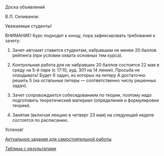 Доска объявлений 

В.Л. Селиванов:

Уважаемые студенты!

ВНИМАНИЕ! Курс подходит к концу, пора зафиксировать требования к зачету:

1) Зачет-автомат ставится студентам, набравшим не менее 20 баллов рейтинга (при условии охвата основных тем курса).

2) Контрольная работа для не набравших 20 баллов состоится 22 мая в среду на 5-й паре (с 17:10, ауд. 301 на 14 линии). Просьба не опаздывать! Будет 6 задач, из которых на литеру А достаточно решить 5 (на остальные литеры — соответственно числу решенных задач).

3) Зачет сопровождается собеседованием по теории, поэтому надо подготовить теоретический материал (определения и формулировки теорем).

4) Занятия (включая лекцию в четверг 23 мая) на следующей неделе состоятся по расписанию.

Успехов!

 [Актуальное задание для самостоятельной работы](https://docs.yandex.ru/docs/view?url=ya-disk%3A%2F%2F%2Fdisk%2FLogic1-2023%2Ftask7.pdf&name=task7.pdf&uid=1130000047699803&nosw=1) 


[Таблица с результатами](https://docs.google.com/spreadsheets/d/1NXKqwtRxIHu7dfwgYsgATIEDLwNkkcSIHFL3GO_bqLI/edit#gid=0)


